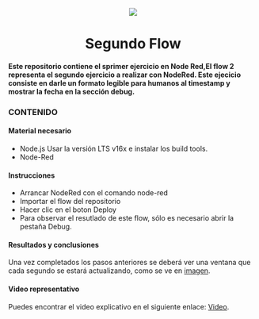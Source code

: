 <p align="center"><img src="https://i.imgur.com/A6bWGFl.gif"/></p>

<h1 align="center">Segundo Flow </h1>

<h4> Este repositorio contiene el sprimer ejercicio en Node Red,El flow 2 representa el segundo ejercicio a realizar con NodeRed. Este ejecicio consiste en darle un formato legible para humanos al timestamp y mostrar la fecha en la sección debug. </h4> 


### CONTENIDO
#### Material necesario
- Node.js Usar la versión LTS v16x e instalar los build tools.
- Node-Red

#### Instrucciones
- Arrancar NodeRed con el comando node-red
- Importar el flow del repositorio
- Hacer clic en el boton Deploy
- Para observar el resutlado de este flow, sólo es necesario abrir la pestaña Debug.

#### Resultados y conclusiones 

Una vez completados los pasos anteriores se deberá ver una ventana que cada segundo se estará actualizando, como se ve en <a href="https://github.com/AlexF-F/Flow2/blob/main/Imagen/Flow2.jpeg">imagen</a>.

#### Video representativo
Puedes encontrar el video explicativo en el siguiente enlace: <a href="https://drive.google.com/file/d/14xp8H0TVVLbROHS-60NdUHOQxtIB-RRQ/view?usp=sharing">Video</a>.
